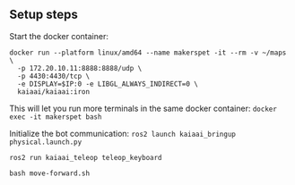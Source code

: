 ## Setup steps

Start the docker container:
```
docker run --platform linux/amd64 --name makerspet -it --rm -v ~/maps \
  -p 172.20.10.11:8888:8888/udp \
  -p 4430:4430/tcp \
  -e DISPLAY=$IP:0 -e LIBGL_ALWAYS_INDIRECT=0 \
  kaiaai/kaiaai:iron
```

This will let you run more terminals in the same docker container:
`docker exec -it makerspet bash`

Initialize the bot communication:
`ros2 launch kaiaai_bringup physical.launch.py`

`ros2 run kaiaai_teleop teleop_keyboard`

`bash move-forward.sh`
